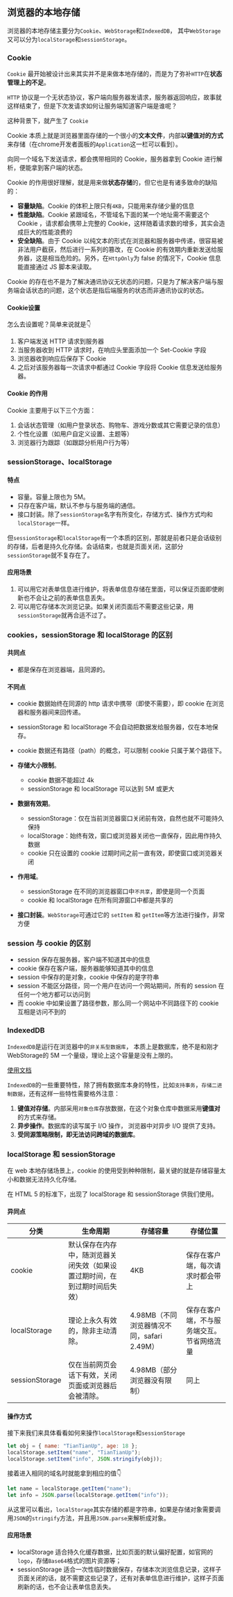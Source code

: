 ## 浏览器的本地存储

浏览器的本地存储主要分为`Cookie`、`WebStorage`和`IndexedDB`， 其中`WebStorage`又可以分为`localStorage`和`sessionStorage`。

### Cookie

`Cookie` 最开始被设计出来其实并不是来做本地存储的，而是为了弥补`HTTP`在**状态管理上的不足**。

`HTTP` 协议是一个无状态协议，客户端向服务器发请求，服务器返回响应，故事就这样结束了，但是下次发请求如何让服务端知道客户端是谁呢？

这种背景下，就产生了 `Cookie`

Cookie 本质上就是浏览器里面存储的一个很小的**文本文件**，内部**以键值对的方式**来存储（在chrome开发者面板的`Application`这一栏可以看到）。

向同一个域名下发送请求，都会携带相同的 Cookie，服务器拿到 Cookie 进行解析，便能拿到客户端的状态。

Cookie 的作用很好理解，就是用来做**状态存储**的，但它也是有诸多致命的缺陷的：

- **容量缺陷**。Cookie 的体积上限只有`4KB`，只能用来存储少量的信息
- **性能缺陷**。Cookie 紧跟域名，不管域名下面的某一个地址需不需要这个 Cookie ，请求都会携带上完整的 Cookie，这样随着请求数的增多，其实会造成巨大的性能浪费的
- **安全缺陷**。由于 Cookie 以纯文本的形式在浏览器和服务器中传递，很容易被非法用户截获，然后进行一系列的篡改，在 Cookie 的有效期内重新发送给服务器，这是相当危险的。另外，在`HttpOnly`为 false 的情况下，Cookie 信息能直接通过 JS 脚本来读取。

Cookie 的存在也不是为了解决通讯协议无状态的问题，只是为了解决客户端与服务端会话状态的问题，这个状态是指后端服务的状态而非通讯协议的状态。

#### Cookie设置

怎么去设置呢？简单来说就是👇

1. 客户端发送 HTTP 请求到服务器
2. 当服务器收到 HTTP 请求时，在响应头里面添加一个 Set-Cookie 字段
3. 浏览器收到响应后保存下 Cookie
4. 之后对该服务器每一次请求中都通过 Cookie 字段将 Cookie 信息发送给服务器。

#### Cookie 的作用

Cookie 主要用于以下三个方面：

1. 会话状态管理（如用户登录状态、购物车、游戏分数或其它需要记录的信息）
2. 个性化设置（如用户自定义设置、主题等）
3. 浏览器行为跟踪（如跟踪分析用户行为等）

### sessionStorage、localStorage

#### 特点

- 容量。容量上限也为 5M。
- 只存在客户端，默认不参与与服务端的通信。
- 接口封装。除了`sessionStorage`名字有所变化，存储方式、操作方式均和`localStorage`一样。

但`sessionStorage`和`localStorage`有一个本质的区别，那就是前者只是会话级别的存储，后者是持久化存储。会话结束，也就是页面关闭，这部分`sessionStorage`就不复存在了。

#### 应用场景

1. 可以用它对表单信息进行维护，将表单信息存储在里面，可以保证页面即使刷新也不会让之前的表单信息丢失。
2. 可以用它存储本次浏览记录。如果关闭页面后不需要这些记录，用`sessionStorage`就再合适不过了。

### cookies，sessionStorage 和 localStorage 的区别

#### 共同点

- 都是保存在浏览器端，且同源的。

#### 不同点

- cookie 数据始终在同源的 http 请求中携带（即使不需要），即 cookie 在浏览器和服务器间来回传递。
- sessionStorage 和 localStorage 不会自动把数据发给服务器，仅在本地保存。
- cookie 数据还有路径（path）的概念，可以限制 cookie 只属于某个路径下。
- **存储大小限制**。
  - cookie 数据不能超过 4k
  - sessionStorage 和 localStorage 可以达到 5M 或更大
- **数据有效期**。
  - sessionStorage：仅在当前浏览器窗口关闭前有效，自然也就不可能持久保持
  - localStorage：始终有效，窗口或浏览器关闭也一直保存，因此用作持久数据
  - cookie 只在设置的 cookie 过期时间之前一直有效，即使窗口或浏览器关闭
- **作用域**。
  - sessionStorage 在不同的浏览器窗口中`不共享`，即使是同一个页面
  - cookie 和 localStorage 在所有同源窗口中都是共享的

- **接口封装**。`WebStorage`可通过它的 `setItem` 和 `getItem`等方法进行操作，非常方便

###  session 与 cookie 的区别

- session 保存在服务器，客户端不知道其中的信息
- cookie 保存在客户端，服务器能够知道其中的信息 
- session 中保存的是对象，cookie 中保存的是字符串  
- session 不能区分路径，同一个用户在访问一个网站期间，所有的 session 在任何一个地方都可以访问到
- 而 cookie 中如果设置了路径参数，那么同一个网站中不同路径下的 cookie 互相是访问不到的

### IndexedDB

`IndexedDB`是运行在浏览器中的`非关系型数据库`， 本质上是数据库，绝不是和刚才WebStorage的 5M 一个量级，理论上这个容量是没有上限的。

[使用文档](https://developer.mozilla.org/zh-CN/docs/Web/API/IndexedDB_API/Using_IndexedDB)

`IndexedDB`的一些重要特性，除了拥有数据库本身的特性，比如`支持事务`，`存储二进制数据`，还有这样一些特性需要格外注意：

1. **键值对存储**。内部采用`对象仓库`存放数据，在这个对象仓库中数据采用**键值对**的方式来存储。
2. **异步操作**。数据库的读写属于 I/O 操作， 浏览器中对异步 I/O 提供了支持。
3. **受同源策略限制，即无法访问跨域的数据库**。

### localStorage 和  sessionStorage

在 web 本地存储场景上，cookie 的使用受到种种限制，最关键的就是存储容量太小和数据无法持久化存储。

在 HTML 5 的标准下，出现了 localStorage 和 sessionStorage 供我们使用。

#### 异同点

| 分类           | 生命周期                                                     | 存储容量                                   | 存储位置                                   |
| -------------- | ------------------------------------------------------------ | ------------------------------------------ | ------------------------------------------ |
| cookie         | 默认保存在内存中，随浏览器关闭失效（如果设置过期时间，在到过期时间后失效） | 4KB                                        | 保存在客户端，每次请求时都会带上           |
| localStorage   | 理论上永久有效的，除非主动清除。                             | 4.98MB（不同浏览器情况不同，safari 2.49M） | 保存在客户端，不与服务端交互。节省网络流量 |
| sessionStorage | 仅在当前网页会话下有效，关闭页面或浏览器后会被清除。         | 4.98MB（部分浏览器没有限制）               | 同上                                       |

#### 操作方式

接下来我们来具体看看如何来操作`localStorage`和`sessionStorage`

```js
let obj = { name: "TianTianUp", age: 18 };
localStorage.setItem("name", "TianTianUp"); 
localStorage.setItem("info", JSON.stringify(obj));
```

接着进入相同的域名时就能拿到相应的值👇

```js
let name = localStorage.getItem("name");
let info = JSON.parse(localStorage.getItem("info"));
```

从这里可以看出，`localStorage`其实存储的都是字符串，如果是存储对象需要调用`JSON`的`stringify`方法，并且用`JSON.parse`来解析成对象。

#### 应用场景

- localStorage 适合持久化缓存数据，比如页面的默认偏好配置，如官网的`logo`，存储`Base64`格式的图片资源等；
- sessionStorage 适合一次性临时数据保存，存储本次浏览信息记录，这样子页面关闭的话，就不需要这些记录了，还有对表单信息进行维护，这样子页面刷新的话，也不会让表单信息丢失。